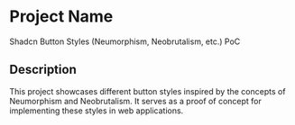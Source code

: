 # Project Name
Shadcn Button Styles (Neumorphism, Neobrutalism, etc.) PoC

## Description
This project showcases different button styles inspired by the concepts of Neumorphism and Neobrutalism. It serves as a proof of concept for implementing these styles in web applications.
